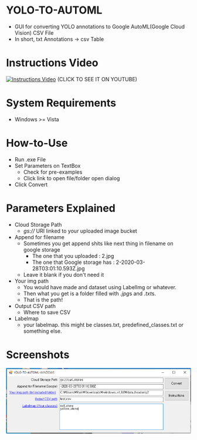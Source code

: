 # YOLO-TO-AUTOML
 - GUI for converting YOLO annotations to Google AutoML(Google Cloud Vision) CSV File
 - In short, txt Annotations -> csv Table
# Instructions Video
 [![Instructions Video](http://img.youtube.com/vi/kJFPEXG1ZqE/0.jpg)](https://youtu.be/kJFPEXG1ZqE)
 (CLICK TO SEE IT ON YOUTUBE)
# System Requirements
 - Windows >= Vista
 
# How-to-Use
 - Run .exe File
 - Set Parameters on TextBox
   - Check for pre-examples
   - Click link to open file/folder open dialog
 - Click Convert
 
# Parameters Explained
 - Cloud Storage Path
   - *gs://* URI linked to your uploaded image bucket
 - Append for filename
   - Sometimes you get append shits like next thing in filename on google storage
     - The one that you uploaded : 2.jpg
     - The one that Google storage has : 2-2020-03-28T03:01:10.593Z.jpg
   - Leave it blank if you don't need it
 - Your img path
   - You would have made and dataset using LabelImg or whatever.
   - Then what you get is a folder filled with *.jpg*s and *.txt*s.
   - That is the path!
 - Output CSV path
   - Where to save CSV
 - Labelmap
   - your labelmap. this might be classes.txt, predefined_classes.txt or something else.
# Screenshots
![Screenshot#1](./ex.png)


